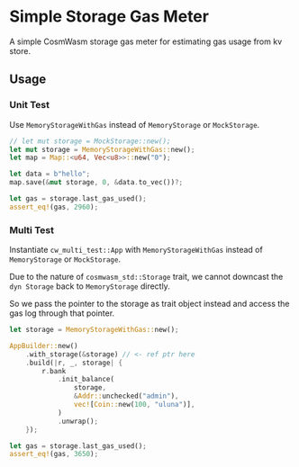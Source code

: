 # Simple Storage Gas Meter

A simple CosmWasm storage gas meter for estimating gas usage from kv store.

## Usage

### Unit Test

Use `MemoryStorageWithGas` instead of `MemoryStorage` or `MockStorage`.

```rust
// let mut storage = MockStorage::new();
let mut storage = MemoryStorageWithGas::new();
let map = Map::<u64, Vec<u8>>::new("0");

let data = b"hello";
map.save(&mut storage, 0, &data.to_vec())?;

let gas = storage.last_gas_used();
assert_eq!(gas, 2960);
```

### Multi Test

Instantiate `cw_multi_test::App` with `MemoryStorageWithGas` instead of `MemoryStorage` or `MockStorage`.

Due to the nature of `cosmwasm_std::Storage` trait, we cannot downcast the `dyn Storage` back to `MemoryStorage` directly.

So we pass the pointer to the storage as trait object instead and access the gas log through that pointer.

```rust
let storage = MemoryStorageWithGas::new();

AppBuilder::new()
    .with_storage(&storage) // <- ref ptr here
    .build(|r, _, storage| {
        r.bank
            .init_balance(
                storage,
                &Addr::unchecked("admin"),
                vec![Coin::new(100, "uluna")],
            )
            .unwrap();
    });

let gas = storage.last_gas_used();
assert_eq!(gas, 3650);
```
